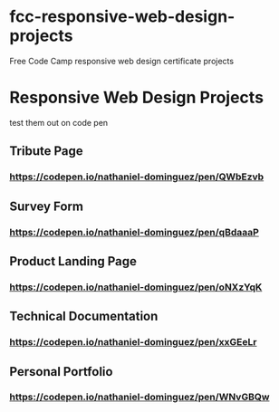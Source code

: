 # fcc-responsive-web-design-projects
Free Code Camp responsive web design certificate projects

# Responsive Web Design Projects
test them out on code pen

## Tribute Page 
### https://codepen.io/nathaniel-dominguez/pen/QWbEzvb

## Survey Form
### https://codepen.io/nathaniel-dominguez/pen/qBdaaaP

## Product Landing Page
### https://codepen.io/nathaniel-dominguez/pen/oNXzYqK

## Technical Documentation
### https://codepen.io/nathaniel-dominguez/pen/xxGEeLr

## Personal Portfolio
### https://codepen.io/nathaniel-dominguez/pen/WNvGBQw
